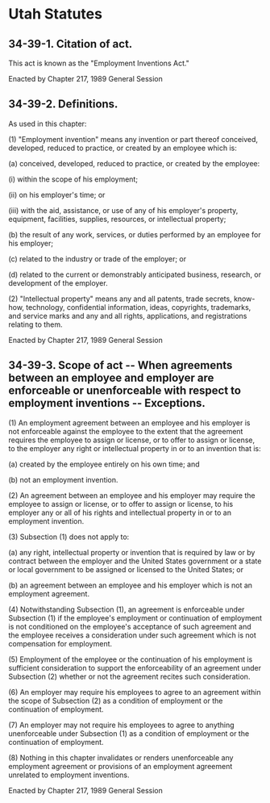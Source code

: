 # Utah Statutes

## 34-39-1.  Citation of act.

This act is known as the "Employment Inventions Act."

Enacted by Chapter 217, 1989 General Session

## 34-39-2.  Definitions.

As used in this chapter:

(1)  "Employment invention" means any invention or part thereof conceived, developed, reduced to practice, or created by an employee which is:

(a)  conceived, developed, reduced to practice, or created by the employee:

(i)  within the scope of his employment;

(ii) on his employer's time; or

(iii)  with the aid, assistance, or use of any of his employer's property, equipment, facilities, supplies, resources, or intellectual property;

(b)  the result of any work, services, or duties performed by an employee for his employer;

(c)  related to the industry or trade of the employer; or

(d)  related to the current or demonstrably anticipated business, research, or development of the employer.

(2)  "Intellectual property" means any and all patents, trade secrets, know-how, technology, confidential information, ideas, copyrights, trademarks, and service marks and any and all rights, applications, and registrations relating to them.

Enacted by Chapter 217, 1989 General Session

## 34-39-3.  Scope of act -- When agreements between an employee and employer are enforceable or unenforceable with respect to employment inventions -- Exceptions.

(1) An employment agreement between an employee and his employer is not enforceable against the employee to the extent that the agreement requires the employee to assign or license, or to offer to assign or license, to the employer any right or intellectual property in or to an invention that is:

(a) created by the employee entirely on his own time; and

(b) not an employment invention.

(2) An agreement between an employee and his employer may require the employee to assign or license, or to offer to assign or license, to his employer any or all of his rights and intellectual property in or to an employment invention.

(3) Subsection (1) does not apply to:

(a) any right, intellectual property or invention that is required by law or by contract between the employer and the United States government or a state or local government to be assigned or licensed to the United States; or

(b) an agreement between an employee and his employer which is not an employment agreement.

(4) Notwithstanding Subsection (1), an agreement is enforceable under Subsection (1) if the employee's employment or continuation of employment is not conditioned on the employee's acceptance of such agreement and the employee receives a consideration under such agreement which is not compensation for employment.

(5) Employment of the employee or the continuation of his employment is sufficient consideration to support the enforceability of an agreement under Subsection (2) whether or not the agreement recites such consideration.

(6) An employer may require his employees to agree to an agreement within the scope of Subsection (2) as a condition of employment or the continuation of employment.

(7) An employer may not require his employees to agree to anything unenforceable under Subsection (1) as a condition of employment or the continuation of employment.

(8) Nothing in this chapter invalidates or renders unenforceable any employment agreement or provisions of an employment agreement unrelated to employment inventions.

Enacted by Chapter 217, 1989 General Session
